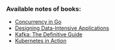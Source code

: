### Available notes of books:

- [Concurrency in Go](books/go-concurrency/README.md)
- [Designing Data-Intensive Applications](books/designing-data-intensive-apps/README.md)
- [Kafka: The Definitive Guide](books/kafka-the-definitive-guide/README.md)
- [Kubernetes in Action](books/k8s-in-action/README.md)